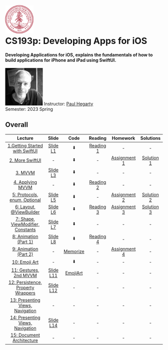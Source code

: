 <h1><img src="assests/stanford.svg" width="90" height="90" /> <br/> CS193p: Developing Apps for iOS</h1>
<b>Developing Applications for iOS, explains the fundamentals of how to build applications for iPhone and iPad using SwiftUI. </b>
<br />
<br />
<img src="assests/paul_hegarty.webp" width="120" height="120" />
<span>Instructor: <a href="https://explorecourses.stanford.edu/instructor/phegarty">Paul Hegarty</a></span>
<br />
<span>Semester: 2023 Spring</span>

## Overall
|                                      Lecture                                      |            Slide            |           Code            |            Reading             |               Homework               |            Solutions            |
|:---------------------------------------------------------------------------------:|:---------------------------:|:-------------------------:|:------------------------------:|:------------------------------------:|:-------------------------------:|
|   [1.Getting Started with SwiftUI](https://www.youtube.com/watch?v=n1qabtjZ_jg)   |  [Slide L1](slides/l1.pdf)  |            ⬇️             | [Reading 1](readings/r1_0.pdf) |                  -                   |                -                |
|          [2. More SwiftUI](https://www.youtube.com/watch?v=sXiD-2XrkKQ)           |              -              |            ⬇️             |               -                | [Assignment 1](assignments/a1_0.pdf) | [Solution 1](assignments/sol_1) |
|              [3. MVVM](https://www.youtube.com/watch?v=W1ymVx6dmvc)               |  [Slide L3](slides/l3.pdf)  |            ⬇️             |               -                |                  -                   |                -                |
|          [4. Applying MVVM](https://www.youtube.com/watch?v=4CkEVfdqjLw)          |              -              |            ⬇️             | [Reading 2](readings/r2_1.pdf) |                  -                   |                -                |
|    [5: Protocols, enum, Optional](https://www.youtube.com/watch?v=F1x-H8kEwo8)    |  [Slide L5](slides/l5.pdf)  |            ⬇️             |               -                | [Assignment 2](assignments/a2_1.pdf) | [Solution 2](assignments/sol_2) |
|      [6: Layout, @ViewBuilder](https://www.youtube.com/watch?v=fYlMD9llu7w)       |  [Slide L6](slides/l6.pdf)  |            ⬇️             |  [Reading 3](readings/r3.pdf)  | [Assignment 3](assignments/a3_2.pdf) | [Solution 3](assignments/sol_3) |
| [7: Shape, ViewModifier, Constants](https://www.youtube.com/watch?v=KR7DXJYhkBw)  |  [Slide L7](slides/l7.pdf)  |            ⬇️             |               -                |                  -                   |                -                | 
|       [8: Animation (Part 1)](https://www.youtube.com/watch?v=L7hmw4ISh1A)        |  [Slide L8](slides/l8.pdf)  |            ⬇️             |  [Reading 4](readings/r4.pdf)  |                  -                   |                -                | 
|       [9: Animation (Part 2)](https://www.youtube.com/watch?v=RCwmYEis5nA)        |              -              | [Memorize](code/Memorize) |               -                | [Assignment 4](assignments/a4_1.pdf) |                -                | 
|           [10: Emoji Art](https://www.youtube.com/watch?v=GmNzu_jL5-o)            |              -              | ⬇️ |               -                |                  -                   |                -                | 
|       [11: Gestures, 2nd MVVM](https://www.youtube.com/watch?v=w847hVcSYPs)       | [Slide L11](slides/l11.pdf) |             [EmojiArt](code/EmojiArt)             |               -                |                  -                   |                -                |
| [12: Persistence, Property Wrappers](https://www.youtube.com/watch?v=SiRehcQ6RVE) | [Slide L12](slides/l12.pdf) |             -             |               -                |                  -                   |                -                |
|  [13: Presenting Views, Navigation](https://www.youtube.com/watch?v=OEGoIlHHyXw)  |              -              |             -             |               -                |                  -                   |                -                |
|  [14: Presenting Views, Navigation](https://www.youtube.com/watch?v=9gA1_Ipm-yY)  | [Slide L14](slides/l14.pdf) |             -             |               -                |                  -                   |                -                |
|     [15: Document Architecture](https://www.youtube.com/watch?v=vaX3EU4mhXs)      |              -              |             -             |               -                |                  -                   |                -                |